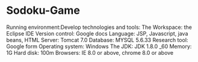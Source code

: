 # Sodoku-Game
Running environment:Develop technologies and tools: 
The Workspace: the Eclipse IDE 
Version control: Google docs 
Language: JSP, Javascript, java beans, HTML 
Server: Tomcat 7.0
Database: MYSQL 5.6.33
Research tool: Google form
Operating system: Windows
The JDK: JDK 1.8.0 _60
Memory: 1G
Hard disk: 100m 
Browsers: IE 8.0 or above, chrome 8.0 or above
